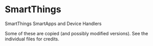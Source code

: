 # SmartThings
SmartThings SmartApps and Device Handlers

Some of these are copied (and possibly modified versions). See the individual files for credits.
